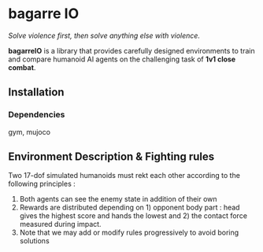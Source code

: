 # bagarre IO

_Solve violence first, then solve anything else with violence._

**bagarreIO** is a library that provides carefully designed environments to train and compare humanoid AI agents on the challenging task of **1v1 close combat**.

## Installation

### Dependencies
gym,
mujoco

## Environment Description & Fighting rules

Two 17-dof simulated humanoids must rekt each other according to the following principles : 

1. Both agents can see the enemy state in addition of their own
2. Rewards are distributed depending on 1) opponent body part : head gives the highest score and hands the lowest and 2) the contact force measured during impact.
3. Note that we may add or modify rules progressively to avoid boring solutions
